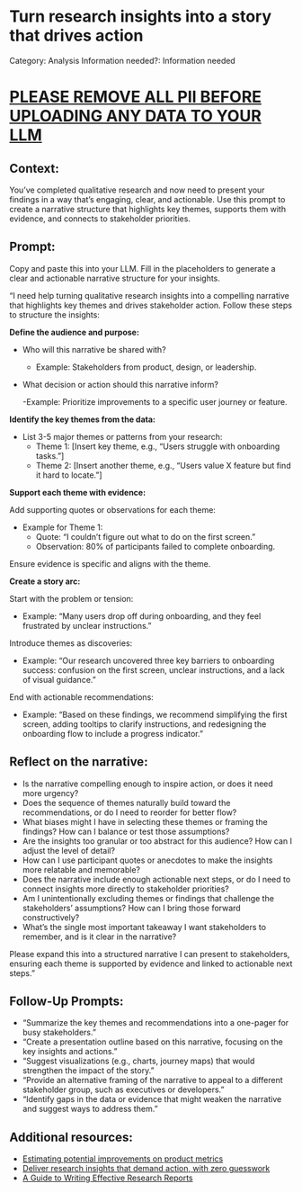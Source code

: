 # Turn research insights into a story that drives action

Category: Analysis
Information needed?: Information needed

# [PLEASE REMOVE ALL PII BEFORE UPLOADING ANY DATA TO YOUR LLM](../Instructions%201f4b1fbd87d981279751ecbb947c14be/Removing%20PII%20from%20datasets%201f4b1fbd87d981a6964dd90afebfa2ba.md)

## **Context:**

You’ve completed qualitative research and now need to present your findings in a way that’s engaging, clear, and actionable. Use this prompt to create a narrative structure that highlights key themes, supports them with evidence, and connects to stakeholder priorities.

## **Prompt:**

Copy and paste this into your LLM. Fill in the placeholders to generate a clear and actionable narrative structure for your insights.

“I need help turning qualitative research insights into a compelling narrative that highlights key themes and drives stakeholder action. Follow these steps to structure the insights:

**Define the audience and purpose:**

- Who will this narrative be shared with?
    - Example: Stakeholders from product, design, or leadership.
- What decision or action should this narrative inform?
    
    -Example: Prioritize improvements to a specific user journey or feature.
    

**Identify the key themes from the data:**

- List 3-5 major themes or patterns from your research:
    - Theme 1: [Insert key theme, e.g., “Users struggle with onboarding tasks.”]
    - Theme 2: [Insert another theme, e.g., “Users value X feature but find it hard to locate.”]

**Support each theme with evidence:**

Add supporting quotes or observations for each theme:

- Example for Theme 1:
    - Quote: “I couldn’t figure out what to do on the first screen.”
    - Observation: 80% of participants failed to complete onboarding.

Ensure evidence is specific and aligns with the theme.

**Create a story arc:**

Start with the problem or tension:

- Example: “Many users drop off during onboarding, and they feel frustrated by unclear instructions.”

Introduce themes as discoveries:

- Example: “Our research uncovered three key barriers to onboarding success: confusion on the first screen, unclear instructions, and a lack of visual guidance.”

End with actionable recommendations:

- Example: “Based on these findings, we recommend simplifying the first screen, adding tooltips to clarify instructions, and redesigning the onboarding flow to include a progress indicator.”

## Reflect on the narrative:

- Is the narrative compelling enough to inspire action, or does it need more urgency?
- Does the sequence of themes naturally build toward the recommendations, or do I need to reorder for better flow?
- What biases might I have in selecting these themes or framing the findings? How can I balance or test those assumptions?
- Are the insights too granular or too abstract for this audience? How can I adjust the level of detail?
- How can I use participant quotes or anecdotes to make the insights more relatable and memorable?
- Does the narrative include enough actionable next steps, or do I need to connect insights more directly to stakeholder priorities?
- Am I unintentionally excluding themes or findings that challenge the stakeholders’ assumptions? How can I bring those forward constructively?
- What’s the single most important takeaway I want stakeholders to remember, and is it clear in the narrative?

Please expand this into a structured narrative I can present to stakeholders, ensuring each theme is supported by evidence and linked to actionable next steps.”

## **Follow-Up Prompts:**

- “Summarize the key themes and recommendations into a one-pager for busy stakeholders.”
- “Create a presentation outline based on this narrative, focusing on the key insights and actions.”
- “Suggest visualizations (e.g., charts, journey maps) that would strengthen the impact of the story.”
- “Provide an alternative framing of the narrative to appeal to a different stakeholder group, such as executives or developers.”
- “Identify gaps in the data or evidence that might weaken the narrative and suggest ways to address them.”

## Additional resources:

- [Estimating potential improvements on product metrics](https://userresearchacademy.substack.com/p/free-bonus-article-estimating-potential)
- [Deliver research insights that demand action, with zero guesswork](https://userresearchacademy.substack.com/p/deliver-research-insights-that-demand)
- [A Guide to Writing Effective Research Reports](https://userresearchacademy.substack.com/p/a-guide-to-writing-effective-research)